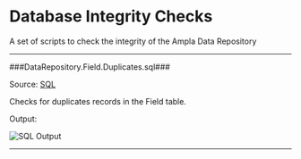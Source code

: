 Database Integrity Checks
===

A set of scripts to check the integrity of the Ampla Data Repository

----------

###DataRepository.Field.Duplicates.sql###

Source: [SQL](DataRepository.Field.Duplicates.sql)

Checks for duplicates records in the Field table. 

Output:

![SQL Output](../../images/checks/datarepository.field.duplicates.png)

----------

